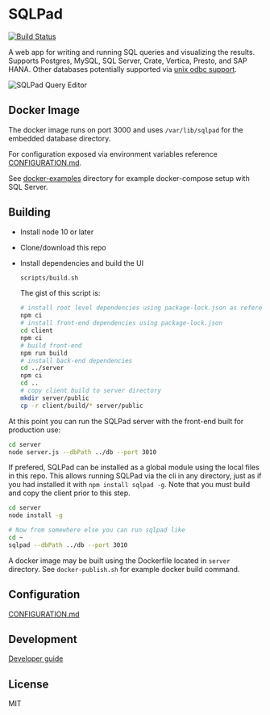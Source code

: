 # SQLPad

[![Build Status](https://travis-ci.org/rickbergfalk/sqlpad.svg?branch=master)](https://travis-ci.org/rickbergfalk/sqlpad)

A web app for writing and running SQL queries and visualizing the results. Supports Postgres, MySQL, SQL Server, Crate, Vertica, Presto, and SAP HANA. Other databases potentially supported via [unix odbc support](https://github.com/rickbergfalk/sqlpad/wiki/ODBC).

![SQLPad Query Editor](https://rickbergfalk.github.io/sqlpad/images/screenshots/v3-beta.png)

## Docker Image

The docker image runs on port 3000 and uses `/var/lib/sqlpad` for the embedded database directory.

For configuration exposed via environment variables reference [CONFIGURATION.md](https://github.com/rickbergfalk/sqlpad/blob/master/CONFIGURATION.md).

See [docker-examples](https://github.com/rickbergfalk/sqlpad/tree/master/docker-examples) directory for example docker-compose setup with SQL Server.

## Building

- Install node 10 or later
- Clone/download this repo
- Install dependencies and build the UI

  ```sh
  scripts/build.sh
  ```

  The gist of this script is:

  ```sh
  # install root level dependencies using package-lock.json as reference
  npm ci
  # install front-end dependencies using package-lock.json
  cd client
  npm ci
  # build front-end
  npm run build
  # install back-end dependencies
  cd ../server
  npm ci
  cd ..
  # copy client build to server directory
  mkdir server/public
  cp -r client/build/* server/public
  ```

At this point you can run the SQLPad server with the front-end built for production use:

```sh
cd server
node server.js --dbPath ../db --port 3010
```

If prefered, SQLPad can be installed as a global module using the local files in this repo. This allows running SQLPad via the cli in any directory, just as if you had installed it with `npm install sqlpad -g`. Note that you must build and copy the client prior to this step.

```sh
cd server
node install -g

# Now from somewhere else you can run sqlpad like
cd ~
sqlpad --dbPath ../db --port 3010
```

A docker image may be built using the Dockerfile located in `server` directory. See `docker-publish.sh` for example docker build command.

## Configuration

[CONFIGURATION.md](CONFIGURATION.md)

## Development

[Developer guide](DEVELOPER-GUIDE.md)

## License

MIT
